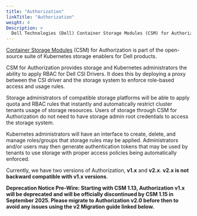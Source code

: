```yaml
---
title: "Authorization"
linkTitle: "Authorization"
weight: 4
Description: >
  Dell Technologies (Dell) Container Storage Modules (CSM) for Authorization
---
```


[Container Storage Modules](https://github.com/dell/csm) (CSM) for Authorization is part of the open-source suite of Kubernetes storage enablers for Dell products.

CSM for Authorization provides storage and Kubernetes administrators the ability to apply RBAC for Dell CSI Drivers. It does this by deploying a proxy between the CSI driver and the storage system to enforce role-based access and usage rules.

Storage administrators of compatible storage platforms will be able to apply quota and RBAC rules that instantly and automatically restrict cluster tenants usage of storage resources. Users of storage through CSM for Authorization do not need to have storage admin root credentials to access the storage system.

Kubernetes administrators will have an interface to create, delete, and manage roles/groups that storage rules may be applied. Administrators and/or users may then generate authentication tokens that may be used by tenants to use storage with proper access policies being automatically enforced.

Currently, we have two versions of Authorization, **v1.x** and **v2.x**. **v2.x is not backward compatible with v1.x versions**.

**Deprecation Notice Pre-Wire: Starting with CSM 1.13, Authorization v1.x will be deprecated and will be officially discontinued by CSM 1.15 in September 2025. Please migrate to Authorization v2.0 before then to avoid any issues using the v2 Migration guide linked below.**
